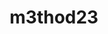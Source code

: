 ---
title: m3thod23
# your social media username
twitter: 
instagram: 
github:
# your website including http:// or https://
www:

# Do NOT edit beyond here
layout: artist
---